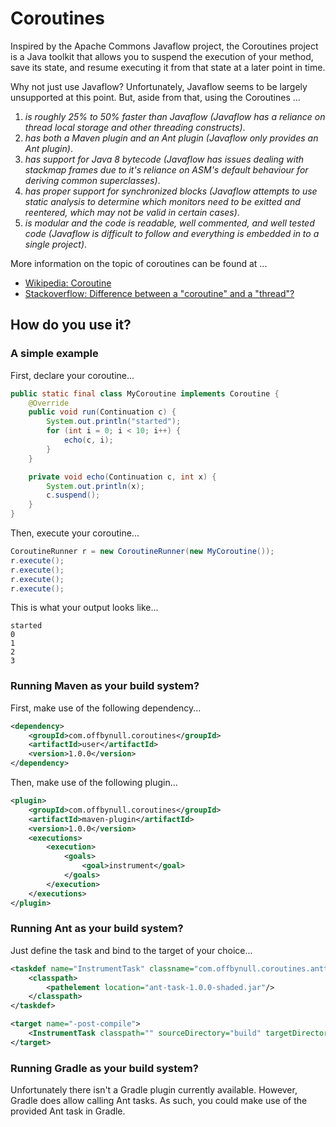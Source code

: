 # Coroutines

Inspired by the Apache Commons Javaflow project, the Coroutines project is a Java toolkit that allows you to suspend the execution of your method, save its state, and resume executing it from that state at a later point in time.

Why not just use Javaflow? Unfortunately, Javaflow seems to be largely unsupported at this point. But, aside from that, using the Coroutines ...

1. *is roughly 25% to 50% faster than Javaflow* _(Javaflow has a reliance on thread local storage and other threading constructs)_.
1. *has both a Maven plugin and an Ant plugin* _(Javaflow only provides an Ant plugin)_.
1. *has support for Java 8 bytecode* _(Javaflow has issues dealing with stackmap frames due to it's reliance on ASM's default behaviour for deriving common superclasses)_.
1. *has proper support for synchronized blocks* _(Javaflow attempts to use static analysis to determine which monitors need to be exitted and reentered, which may not be valid in certain cases)_.
1. *is modular and the code is readable, well commented, and well tested code* _(Javaflow is difficult to follow and everything is embedded in to a single project)_.

More information on the topic of coroutines can be found at ...

* [Wikipedia: Coroutine](http://en.wikipedia.org/wiki/Coroutine)
* [Stackoverflow: Difference between a "coroutine" and a "thread"?](http://stackoverflow.com/a/23436125)

## How do you use it?

### A simple example

First, declare your coroutine...
```java
public static final class MyCoroutine implements Coroutine {
    @Override
    public void run(Continuation c) {
        System.out.println("started");
        for (int i = 0; i < 10; i++) {
            echo(c, i);
        }
    }

    private void echo(Continuation c, int x) {
        System.out.println(x);
        c.suspend();
    }
}
```



Then, execute your coroutine...
```java
CoroutineRunner r = new CoroutineRunner(new MyCoroutine());
r.execute();
r.execute();
r.execute();
r.execute();
```



This is what your output looks like...
```
started
0
1
2
3
```



### Running Maven as your build system?

First, make use of the following dependency...
```xml
<dependency>
    <groupId>com.offbynull.coroutines</groupId>
    <artifactId>user</artifactId>
    <version>1.0.0</version>
</dependency>
```

Then, make use of the following plugin...
```xml
<plugin>
    <groupId>com.offbynull.coroutines</groupId>
    <artifactId>maven-plugin</artifactId>
    <version>1.0.0</version>
    <executions>
        <execution>
            <goals>
                <goal>instrument</goal>
            </goals>
        </execution>
    </executions>
</plugin>
```

### Running Ant as your build system?

Just define the task and bind to the target of your choice...
```xml
<taskdef name="InstrumentTask" classname="com.offbynull.coroutines.anttask.InstrumentTask">
    <classpath>
        <pathelement location="ant-task-1.0.0-shaded.jar"/>
    </classpath>
</taskdef>

<target name="-post-compile">
    <InstrumentTask classpath="" sourceDirectory="build" targetDirectory="build"/>
</target>
```

### Running Gradle as your build system?

Unfortunately there isn't a Gradle plugin currently available. However, Gradle does allow calling Ant tasks. As such, you could make use of the provided Ant task in Gradle.

